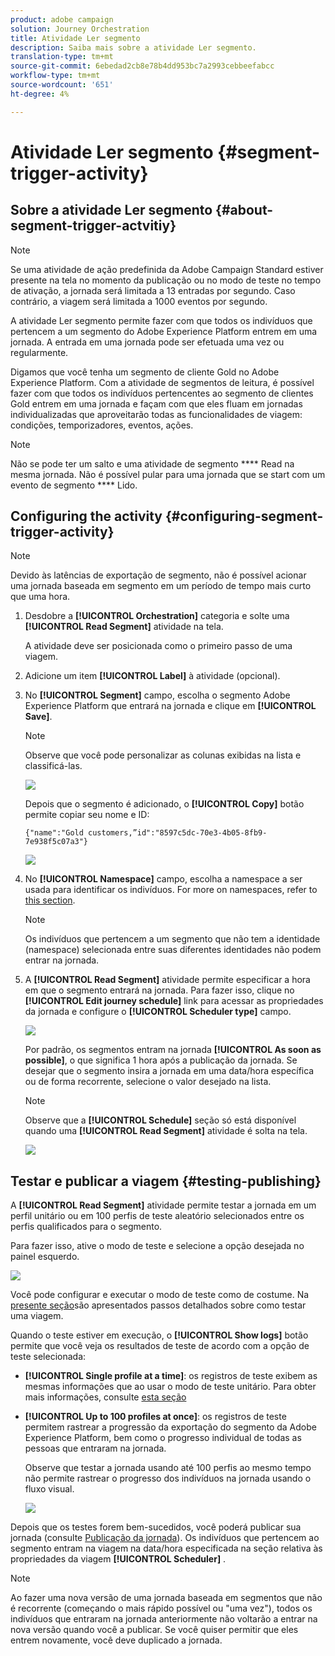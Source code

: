 ```yaml
---
product: adobe campaign
solution: Journey Orchestration
title: Atividade Ler segmento
description: Saiba mais sobre a atividade Ler segmento.
translation-type: tm+mt
source-git-commit: 6ebedad2cb8e78b4dd953bc7a2993cebbeefabcc
workflow-type: tm+mt
source-wordcount: '651'
ht-degree: 4%

---
```



# Atividade Ler segmento {#segment-trigger-activity}

## Sobre a atividade Ler segmento {#about-segment-trigger-actvitiy}

>[!NOTE]
>
>Se uma atividade de ação predefinida da Adobe Campaign Standard estiver presente na tela no momento da publicação ou no modo de teste no tempo de ativação, a jornada será limitada a 13 entradas por segundo. Caso contrário, a viagem será limitada a 1000 eventos por segundo.

A atividade Ler segmento permite fazer com que todos os indivíduos que pertencem a um segmento do Adobe Experience Platform entrem em uma jornada. A entrada em uma jornada pode ser efetuada uma vez ou regularmente.

Digamos que você tenha um segmento de cliente Gold no Adobe Experience Platform. Com a atividade de segmentos de leitura, é possível fazer com que todos os indivíduos pertencentes ao segmento de clientes Gold entrem em uma jornada e façam com que eles fluam em jornadas individualizadas que aproveitarão todas as funcionalidades de viagem: condições, temporizadores, eventos, ações.

>[!NOTE]
>
>Não se pode ter um salto e uma atividade de segmento **** Read na mesma jornada. Não é possível pular para uma jornada que se start com um evento de segmento **** Lido.

## Configuring the activity {#configuring-segment-trigger-activity}

>[!NOTE]
>
>Devido às latências de exportação de segmento, não é possível acionar uma jornada baseada em segmento em um período de tempo mais curto que uma hora.

1. Desdobre a **[!UICONTROL Orchestration]** categoria e solte uma **[!UICONTROL Read Segment]** atividade na tela.

   A atividade deve ser posicionada como o primeiro passo de uma viagem.

1. Adicione um item **[!UICONTROL Label]** à atividade (opcional).

1. No **[!UICONTROL Segment]** campo, escolha o segmento Adobe Experience Platform que entrará na jornada e clique em **[!UICONTROL Save]**.

   >[!NOTE]
   >
   >Observe que você pode personalizar as colunas exibidas na lista e classificá-las.

   ![](../assets/segment-trigger-segment-selection.png)

   Depois que o segmento é adicionado, o **[!UICONTROL Copy]** botão permite copiar seu nome e ID:

   `{"name":"Gold customers,”id":"8597c5dc-70e3-4b05-8fb9-7e938f5c07a3"}`

   ![](../assets/segment-trigger-copy.png)

1. No **[!UICONTROL Namespace]** campo, escolha a namespace a ser usada para identificar os indivíduos. For more on namespaces, refer to [this section](../event/selecting-the-namespace.md).

   >[!NOTE]
   >
   >Os indivíduos que pertencem a um segmento que não tem a identidade (namespace) selecionada entre suas diferentes identidades não podem entrar na jornada.

1. A **[!UICONTROL Read Segment]** atividade permite especificar a hora em que o segmento entrará na jornada. Para fazer isso, clique no **[!UICONTROL Edit journey schedule]** link para acessar as propriedades da jornada e configure o **[!UICONTROL Scheduler type]** campo.

   ![](../assets/segment-trigger-schedule.png)

   Por padrão, os segmentos entram na jornada **[!UICONTROL As soon as possible]**, o que significa 1 hora após a publicação da jornada. Se desejar que o segmento insira a jornada em uma data/hora específica ou de forma recorrente, selecione o valor desejado na lista.

   >[!NOTE]
   >
   >Observe que a **[!UICONTROL Schedule]** seção só está disponível quando uma **[!UICONTROL Read Segment]** atividade é solta na tela.

   ![](../assets/segment-trigger-properties.png)

## Testar e publicar a viagem {#testing-publishing}

A **[!UICONTROL Read Segment]** atividade permite testar a jornada em um perfil unitário ou em 100 perfis de teste aleatório selecionados entre os perfis qualificados para o segmento.

Para fazer isso, ative o modo de teste e selecione a opção desejada no painel esquerdo.

![](../assets/segment-trigger-test-modes.png)

Você pode configurar e executar o modo de teste como de costume. Na [presente seção](../building-journeys/testing-the-journey.md)são apresentados passos detalhados sobre como testar uma viagem.

Quando o teste estiver em execução, o **[!UICONTROL Show logs]** botão permite que você veja os resultados de teste de acordo com a opção de teste selecionada:

* **[!UICONTROL Single profile at a time]**: os registros de teste exibem as mesmas informações que ao usar o modo de teste unitário. Para obter mais informações, consulte [esta seção](../building-journeys/testing-the-journey.md#viewing_logs)

* **[!UICONTROL Up to 100 profiles at once]**: os registros de teste permitem rastrear a progressão da exportação do segmento da Adobe Experience Platform, bem como o progresso individual de todas as pessoas que entraram na jornada.

   Observe que testar a jornada usando até 100 perfis ao mesmo tempo não permite rastrear o progresso dos indivíduos na jornada usando o fluxo visual.

   ![](../assets/read-segment-log.png)

Depois que os testes forem bem-sucedidos, você poderá publicar sua jornada (consulte [Publicação da jornada](../building-journeys/publishing-the-journey.md)). Os indivíduos que pertencem ao segmento entram na viagem na data/hora especificada na seção relativa às propriedades da viagem **[!UICONTROL Scheduler]** .

>[!NOTE]
>
>Ao fazer uma nova versão de uma jornada baseada em segmentos que não é recorrente (começando o mais rápido possível ou &quot;uma vez&quot;), todos os indivíduos que entraram na jornada anteriormente não voltarão a entrar na nova versão quando você a publicar. Se você quiser permitir que eles entrem novamente, você deve duplicado a jornada.
